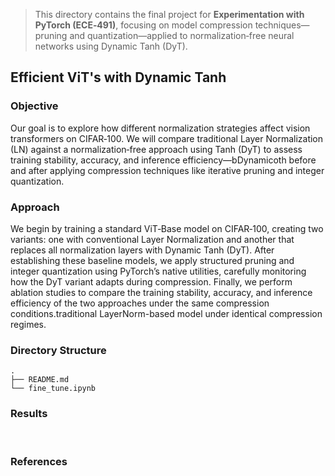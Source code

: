 > This directory contains the final project for **Experimentation with PyTorch (ECE‑491)**, focusing on model compression techniques—pruning and quantization—applied to normalization‑free neural networks using Dynamic Tanh (DyT).

## Efficient ViT's with Dynamic Tanh

### Objective  
Our goal is to explore how different normalization strategies affect vision transformers on CIFAR‑100. We will compare traditional Layer Normalization (LN) against a normalization‑free approach using  Tanh (DyT) to assess training stability, accuracy, and inference efficiency—bDynamicoth before and after applying compression techniques like iterative pruning and integer quantization.

### Approach
We begin by training a standard ViT‑Base model on CIFAR‑100, creating two variants: one with conventional Layer Normalization and another that replaces all normalization layers with Dynamic Tanh (DyT). After establishing these baseline models, we apply structured pruning and integer quantization using PyTorch’s native utilities, carefully monitoring how the DyT variant adapts during compression. Finally, we perform ablation studies to compare the training stability, accuracy, and inference efficiency of the two approaches under the same compression conditions.traditional LayerNorm-based model under identical compression regimes.

### Directory Structure

```
.
├── README.md
└── fine_tune.ipynb
```


### Results



<br>


### References



<br>
